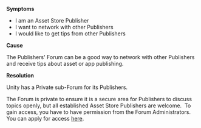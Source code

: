 
        

<span class="wysiwyg-underline">**Symptoms** </span>

*   <span>I am an Asset Store Publisher</span>
*   <span>I want to network with other Publishers</span>
*   <span>I would like to get tips from other Publishers</span>

<span class="wysiwyg-underline">**Cause** </span>

The Publishers' Forum can be a good way to network with other Publishers and receive tips about asset or app publishing.

<span class="wysiwyg-underline">**Resolution** </span>

<span>Unity has a Private sub-Forum for its Publishers.   
</span>

The Forum is private to ensure it is a secure area for Publishers to discuss topics openly, but all established Asset Store Publishers are welcome.  To gain access, you have to have permission from the Forum Administrators. <span>You can apply for access [here](https://goo.gl/forms/5yai5oJdfriVn6w93).</span>

      